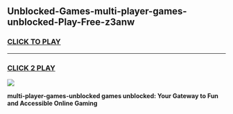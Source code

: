 
## Unblocked-Games-multi-player-games-unblocked-Play-Free-z3anw
<h3>
<a href="https://premium76.site?title=multi-player-games-unblocked&ref=10A">CLICK TO PLAY</a></h3>
<hr>

<h3>
<a href="https://premium76.site?title=multi-player-games-unblocked&ref=10A">CLICK 2 PLAY</a>
  
</h3>

<a href="https://premium76.site?title=multi-player-games-unblocked&ref=10A"><img src="https://clearcache.store/games.png"></a>


**multi-player-games-unblocked games unblocked: Your Gateway to Fun and Accessible Online Gaming**
